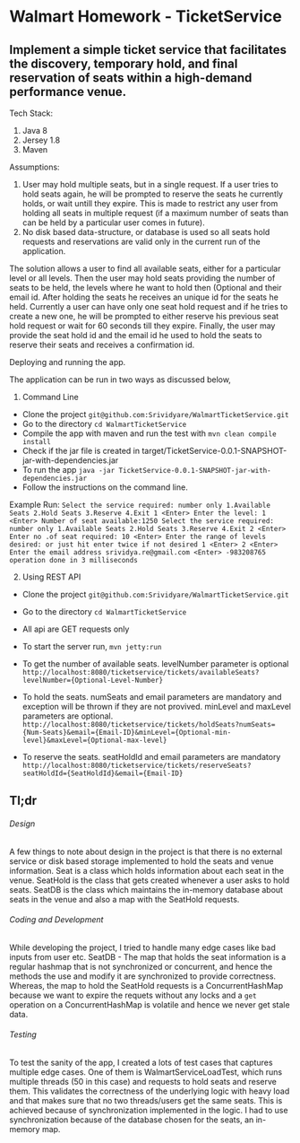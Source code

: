 # Walmart Homework - TicketService
## Implement a simple ticket service that facilitates the discovery, temporary hold, and final reservation of seats within a high-demand performance venue.


Tech Stack:
1. Java 8
2. Jersey 1.8
3. Maven

Assumptions:

1. User may hold multiple seats, but in a single request. If a user tries to hold seats again, he will be prompted to reserve the seats he currently holds, or wait untill they expire. This is made to restrict any user from holding all seats in multiple request (if a maximum number of seats than can be held by a particular user comes in future). 
2. No disk based data-structure, or database is used so all seats hold requests and reservations are valid only in the current run of the application.

The solution allows a user to find all available seats, either for a particular level or all levels. Then the user may hold seats providing the number of seats to be held, the levels where he want to hold then (Optional
and their email id. After holding the seats he receives an unique id for the seats he held. Currently a user can have only one seat hold request and if he tries to create a new one, he will be prompted to either reserve his previous 
seat hold request or wait for 60 seconds till they expire. Finally, the user may provide the seat hold id and the email id he used to hold the seats to reserve their seats and receives a confirmation id. 

Deploying and running the app.

The application can be run in two ways as discussed below,

1. Command Line 
  - Clone the project
     `git@github.com:Srividyare/WalmartTicketService.git`
  - Go to the directory
     `cd WalmartTicketService` 
  - Compile the app with maven and run the test with
      `mvn clean compile install`
  - Check if the jar file is created in target/TicketService-0.0.1-SNAPSHOT-jar-with-dependencies.jar
  - To run the app
     `java -jar TicketService-0.0.1-SNAPSHOT-jar-with-dependencies.jar`
  - Follow the instructions on the command line. 

  Example Run:
  `Select the service required: number only
  1.Available Seats
  2.Hold Seats
  3.Reserve
  4.Exit
 1 <Enter>
 Enter the level:
 1 <Enter>
 Number of seat available:1250
 Select the service required: number only
 1.Available Seats
 2.Hold Seats
 3.Reserve
 4.Exit
 2 <Enter>
 Enter no .of seat required:
 10 <Enter>
 Enter the range of levels desired: or just hit enter twice if not desired
 1 <Enter>
 2 <Enter>
 Enter the email address
 srividya.re@gmail.com <Enter>
 -983208765
 operation done in 3 milliseconds`

2. Using REST API
 - Clone the project
     `git@github.com:Srividyare/WalmartTicketService.git`
 - Go to the directory
     `cd WalmartTicketService` 
 - All api are GET requests only 

 - To start the server run,
   `mvn jetty:run`

 - To get the number of available seats. levelNumber parameter is optional
   `http://localhost:8080/ticketservice/tickets/availableSeats?levelNumber={Optional-Level-Number}`

 - To hold the seats. numSeats and email parameters are mandatory and exception will be thrown if they are not provived. minLevel and maxLevel parameters are optional.
   `http://localhost:8080/ticketservice/tickets/holdSeats?numSeats={Num-Seats}&email={Email-ID}&minLevel={Optional-min-level}&maxLevel={Optional-max-level}`

 - To reserve the seats. seatHoldId and email parameters are mandatory
   `http://localhost:8080/ticketservice/tickets/reserveSeats?seatHoldId={SeatHoldId}&email={Email-ID}`

## Tl;dr
###### Design
A few things to note about design in the project is that there is no external service or disk based storage implemented to hold the seats and venue information.
Seat is a class which holds information about each seat in the venue. SeatHold is the class that gets created whenever a user asks to hold seats.
SeatDB is the class which maintains the in-memory database about seats in the venue and also a map with the SeatHold requests. 
###### Coding and Development
While developing the project, I tried to handle many edge cases like bad inputs from user etc. 
SeatDB -  The map that holds the seat information is a regular
hashmap that is not synchronized or concurrent, and hence the methods the use and modify it are synchronized to provide correctness. Whereas, the map to hold the SeatHold requests is
a ConcurrentHashMap because we want to expire the requets without any locks and a `get` operation on a ConcurrentHashMap is volatile and hence we never get stale data. 

###### Testing
To test the sanity of the app, I created a lots of test cases that captures multiple edge cases. One of them is WalmartServiceLoadTest, which runs multiple threads (50 in this case) and requests to hold seats and reserve them. This validates the correctness of the underlying logic with heavy load and that makes sure that no two threads/users get the same seats.
This is achieved because of synchronization implemented in the logic. I had to use synchronization because of the database chosen for the seats, an in-memory map.  

